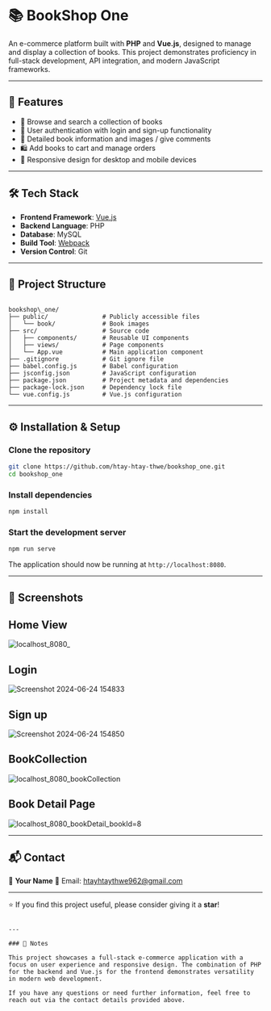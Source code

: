 # 📚 BookShop One

An e-commerce platform built with **PHP** and **Vue.js**, designed to manage and display a collection of books. This project demonstrates proficiency in full-stack development, API integration, and modern JavaScript frameworks.

---

## 🚀 Features

- 🛒 Browse and search a collection of books 
- 🔐 User authentication with login and sign-up functionality
- 📖 Detailed book information and images / give comments
- 🛍️ Add books to cart and manage orders 
- 🎨 Responsive design for desktop and mobile devices  

---

## 🛠️ Tech Stack

- **Frontend Framework**: [Vue.js](https://vuejs.org/)
- **Backend Language**: PHP
- **Database**: MySQL
- **Build Tool**: [Webpack](https://webpack.js.org/)
- **Version Control**: Git

---

## 📂 Project Structure

```

bookshop\_one/
├── public/               # Publicly accessible files
│   └── book/             # Book images
├── src/                  # Source code
│   ├── components/       # Reusable UI components
│   ├── views/            # Page components
│   └── App.vue           # Main application component
├── .gitignore            # Git ignore file
├── babel.config.js       # Babel configuration
├── jsconfig.json         # JavaScript configuration
├── package.json          # Project metadata and dependencies
├── package-lock.json     # Dependency lock file
└── vue.config.js         # Vue.js configuration

````

---

## ⚙️ Installation & Setup

### Clone the repository

```bash
git clone https://github.com/htay-htay-thwe/bookshop_one.git
cd bookshop_one
````

### Install dependencies

```bash
npm install
```

### Start the development server

```bash
npm run serve
```

The application should now be running at `http://localhost:8080`.

---

## 📸 Screenshots

## Home View
![localhost_8080_](https://github.com/htay-htay-thwe/bookshop_one/assets/130959683/8471b4f5-8687-4327-9cc5-69fcaefa3b38)

## Login 
![Screenshot 2024-06-24 154833](https://github.com/htay-htay-thwe/bookshop_one/assets/130959683/61184269-13cd-4dfb-aed7-d82da0ad1002)

## Sign up 
![Screenshot 2024-06-24 154850](https://github.com/htay-htay-thwe/bookshop_one/assets/130959683/4b57812b-5a30-445d-8c46-1312e00fc7f0)

## BookCollection
![localhost_8080_bookCollection](https://github.com/htay-htay-thwe/bookshop_one/assets/130959683/efbb1d81-88e0-4a76-a4a7-85185877db1c)

## Book Detail Page
![localhost_8080_bookDetail_bookId=8](https://github.com/htay-htay-thwe/bookshop_one/assets/130959683/d8de9806-cc0d-469a-a45b-150b26a62497)


---

## 📬 Contact

👤 **Your Name**
📧 Email: htayhtaythwe962@gmail.com

---

⭐ If you find this project useful, please consider giving it a **star**!

```

---

### 📌 Notes

This project showcases a full-stack e-commerce application with a focus on user experience and responsive design. The combination of PHP for the backend and Vue.js for the frontend demonstrates versatility in modern web development.

If you have any questions or need further information, feel free to reach out via the contact details provided above.
```
